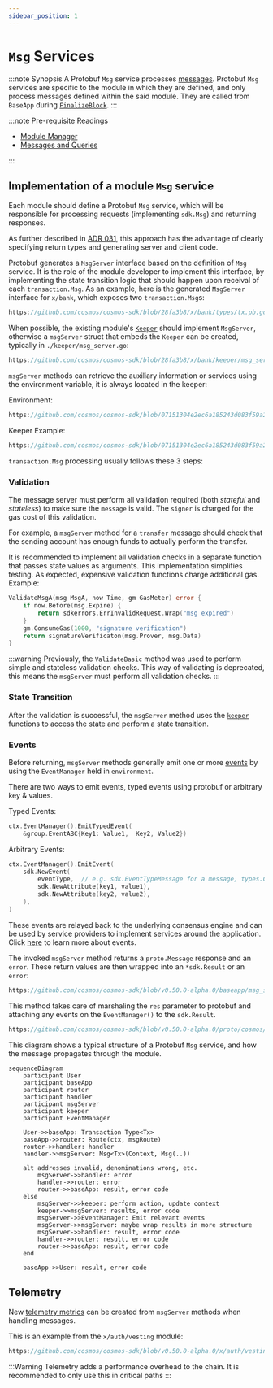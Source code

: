 ```yaml
---
sidebar_position: 1
---
```


# `Msg` Services

:::note Synopsis
A Protobuf `Msg` service processes [messages](./02-messages-and-queries.md#messages). Protobuf `Msg` services are specific to the module in which they are defined, and only process messages defined within the said module. They are called from `BaseApp` during [`FinalizeBlock`](../../learn/advanced/00-baseapp.md#finalizeblock).
:::

:::note Pre-requisite Readings

* [Module Manager](./01-module-manager.md)
* [Messages and Queries](./02-messages-and-queries.md)

:::

## Implementation of a module `Msg` service

Each module should define a Protobuf `Msg` service, which will be responsible for processing requests (implementing `sdk.Msg`) and returning responses.

As further described in [ADR 031](../architecture/adr-031-msg-service.md), this approach has the advantage of clearly specifying return types and generating server and client code.

Protobuf generates a `MsgServer` interface based on the definition of `Msg` service. It is the role of the module developer to implement this interface, by implementing the state transition logic that should happen upon receival of each `transaction.Msg`. As an example, here is the generated `MsgServer` interface for `x/bank`, which exposes two `transaction.Msg`s:

```go reference
https://github.com/cosmos/cosmos-sdk/blob/28fa3b8/x/bank/types/tx.pb.go#L564-L579
```

When possible, the existing module's [`Keeper`](./06-keeper.md) should implement `MsgServer`, otherwise a `msgServer` struct that embeds the `Keeper` can be created, typically in `./keeper/msg_server.go`:

```go reference
https://github.com/cosmos/cosmos-sdk/blob/28fa3b8/x/bank/keeper/msg_server.go#L16-L19
```

`msgServer` methods can retrieve the auxiliary information or services using the environment variable, it is always located in the keeper:

Environment: 

```go reference 
https://github.com/cosmos/cosmos-sdk/blob/07151304e2ec6a185243d083f59a2d543253cb15/core/appmodule/v2/environment.go#L14-L29
```

Keeper Example: 

```go reference
https://github.com/cosmos/cosmos-sdk/blob/07151304e2ec6a185243d083f59a2d543253cb15/x/bank/keeper/keeper.go#L56-L58
```

`transaction.Msg` processing usually follows these 3 steps:

### Validation

The message server must perform all validation required (both *stateful* and *stateless*) to make sure the `message` is valid.
The `signer` is charged for the gas cost of this validation.

For example, a `msgServer` method for a `transfer` message should check that the sending account has enough funds to actually perform the transfer. 

It is recommended to implement all validation checks in a separate function that passes state values as arguments. This implementation simplifies testing. As expected, expensive validation functions charge additional gas. Example:

```go
ValidateMsgA(msg MsgA, now Time, gm GasMeter) error {
	if now.Before(msg.Expire) {
		return sdkerrors.ErrInvalidRequest.Wrap("msg expired")
	}
	gm.ConsumeGas(1000, "signature verification")
	return signatureVerificaton(msg.Prover, msg.Data)
}
```

:::warning
Previously, the `ValidateBasic` method was used to perform simple and stateless validation checks.
This way of validating is deprecated, this means the `msgServer` must perform all validation checks.
:::

### State Transition

After the validation is successful, the `msgServer` method uses the [`keeper`](./06-keeper.md) functions to access the state and perform a state transition.

### Events 

Before returning, `msgServer` methods generally emit one or more [events](../../learn/advanced/08-events.md) by using the `EventManager` held in `environment`.

There are two ways to emit events, typed events using protobuf or arbitrary key & values.

Typed Events:

```go
ctx.EventManager().EmitTypedEvent(
	&group.EventABC{Key1: Value1,  Key2, Value2})
```

Arbitrary Events: 

```go
ctx.EventManager().EmitEvent(
	sdk.NewEvent(
		eventType,  // e.g. sdk.EventTypeMessage for a message, types.CustomEventType for a custom event defined in the module
		sdk.NewAttribute(key1, value1),
		sdk.NewAttribute(key2, value2),
	),
)
```

These events are relayed back to the underlying consensus engine and can be used by service providers to implement services around the application. Click [here](../../learn/advanced/08-events.md) to learn more about events.

The invoked `msgServer` method returns a `proto.Message` response and an `error`. These return values are then wrapped into an `*sdk.Result` or an `error`:

```go reference
https://github.com/cosmos/cosmos-sdk/blob/v0.50.0-alpha.0/baseapp/msg_service_router.go#L160
```

This method takes care of marshaling the `res` parameter to protobuf and attaching any events on the `EventManager()` to the `sdk.Result`.

```protobuf reference
https://github.com/cosmos/cosmos-sdk/blob/v0.50.0-alpha.0/proto/cosmos/base/abci/v1beta1/abci.proto#L93-L113
```

This diagram shows a typical structure of a Protobuf `Msg` service, and how the message propagates through the module.

```mermaid
sequenceDiagram
    participant User
    participant baseApp
    participant router
    participant handler
    participant msgServer
    participant keeper
    participant EventManager

    User->>baseApp: Transaction Type<Tx>
    baseApp->>router: Route(ctx, msgRoute)
    router->>handler: handler
    handler->>msgServer: Msg<Tx>(Context, Msg(..))
    
    alt addresses invalid, denominations wrong, etc.
        msgServer->>handler: error
        handler->>router: error
        router->>baseApp: result, error code
    else
        msgServer->>keeper: perform action, update context
        keeper->>msgServer: results, error code
        msgServer->>EventManager: Emit relevant events
        msgServer->>msgServer: maybe wrap results in more structure
        msgServer->>handler: result, error code
        handler->>router: result, error code
        router->>baseApp: result, error code
    end
    
    baseApp->>User: result, error code
```

## Telemetry

New [telemetry metrics](../../learn/advanced/09-telemetry.md) can be created from `msgServer` methods when handling messages.

This is an example from the `x/auth/vesting` module:

```go reference
https://github.com/cosmos/cosmos-sdk/blob/v0.50.0-alpha.0/x/auth/vesting/msg_server.go#L76-L88
```

:::Warning
Telemetry adds a performance overhead to the chain. It is recommended to only use this in critical paths
:::
